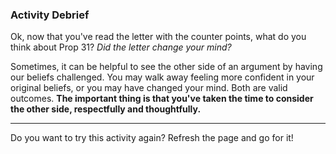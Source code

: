 ### Activity Debrief

Ok, now that you've read the letter with the counter points, what do you think about Prop 31? *Did the letter change your mind?*

Sometimes, it can be helpful to see the other side of an argument by having our beliefs challenged. You may walk away feeling more confident in your original beliefs, or you may have changed your mind. Both are valid outcomes. **The important thing is that you've taken the time to consider the other side, respectfully and thoughtfully.**

----

Do you want to try this activity again? Refresh the page and go for it!